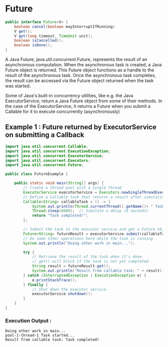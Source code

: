 # Future

```java
public interface Future<V> {
    boolean cancel(boolean mayInterruptIfRunning)
    V get();
    V get(long timeout, TimeUnit unit);
    boolean isCancelled();
    boolean isDone();
}
```
A Java Future, java.util.concurrent.Future, represents the result of an asynchronous computation. When the asynchronous task is created, a Java Future object is returned. This Future object functions as a handle to the result of the asynchronous task. Once the asynchronous task completes, the result can be accessed via the Future object returned when the task was started.

Some of Java's built-in concurrency utilities, like e.g. the Java ExecutorService, return a Java Future object from some of their methods. In the case of the ExecutorService, it returns a Future when you submit a Callable for it to execute concurrently (asynchronously)

## Example 1 : Future returned by ExecutorService on submitting a Callback
```java
import java.util.concurrent.Callable;
import java.util.concurrent.ExecutionException;
import java.util.concurrent.ExecutorService;
import java.util.concurrent.Executors;
import java.util.concurrent.Future;

public class FutureExample {

    public static void main(String[] args) {
        // Create a thread pool with a single thread
        ExecutorService executorService = Executors.newSingleThreadExecutor();
        // Define a Callable task that returns a result after simulating a delay
        Callable<String> callableTask = () -> {
            System.out.println(Thread.currentThread().getName()+ " Task started...");
            Thread.sleep(8000);  // Simulate a delay (8 seconds)
            return "Task completed!";
        };

        // Submit the task to the executor service and get a Future object
        Future<String> futureResult = executorService.submit(callableTask);
        // Do some other operations here while the task is running
        System.out.println("Doing other work in main...");

        try {
            // Retrieve the result of the task when it's done
            // get() will block if the task is not yet completed
            String result = futureResult.get();
            System.out.println("Result from callable task: " + result);
        } catch (InterruptedException | ExecutionException e) {
            e.printStackTrace();
        } finally {
            // Shut down the executor service
            executorService.shutdown();
        }
    }
}
```

### Execution Output :
```
Doing other work in main...
pool-1-thread-1 Task started...
Result from callable task: Task completed!
```
